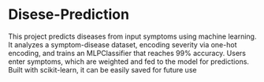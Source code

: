 # Disese-Prediction
This project predicts diseases from input symptoms using machine learning. It analyzes a symptom-disease dataset, encoding severity via one-hot encoding, and trains an MLPClassifier that reaches 99% accuracy. Users enter symptoms, which are weighted and fed to the model for predictions. Built with scikit-learn, it can be easily saved for future use
